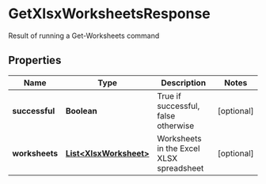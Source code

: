 

# GetXlsxWorksheetsResponse

Result of running a Get-Worksheets command

## Properties

| Name | Type | Description | Notes |
|------------ | ------------- | ------------- | -------------|
|**successful** | **Boolean** | True if successful, false otherwise |  [optional] |
|**worksheets** | [**List&lt;XlsxWorksheet&gt;**](XlsxWorksheet.md) | Worksheets in the Excel XLSX spreadsheet |  [optional] |



